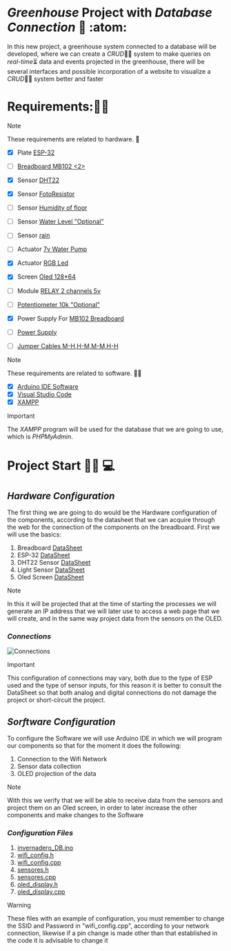# **_Greenhouse_ Project with _Database Connection_** :green_heart: :atom:

In this new project, a greenhouse system connected to a database will be developed, where we can create a _CRUD_:man_technologist: system to make queries on _real-time_:hourglass_flowing_sand: data and events projected in the greenhouse, there will be several interfaces and possible incorporation of a website to visualize a _CRUD_:technologist: system better and faster

# **Requirements:**:man_scientist:
> [!NOTE]
> These requirements are related to hardware. :mechanical_arm:

- [x] Plate [ESP-32](https://demosspro.com/arduino/47-tarjeta-de-desarrollo-esp-32-wifi-bluetooth.html)
- [ ] [Breadboard MB102 <2>](https://demosspro.com/protoboard-baquela-pcb/94-protoboard-mb102-830-puntos-blanca.html)
- [X] Sensor [DHT22](https://demosspro.com/sensores/207-sensor-humedad-y-temperatura-dht22.html)
- [X] Sensor [FotoResistor](https://demosspro.com/sensores/240-modulo-fotorresistencia-sensor-luz.html)
- [ ] Sensor [Humidity of floor](https://demosspro.com/sensores/208-sensor-de-humedad-suelo.html)
- [ ] Sensor [Water Level "Optional"](https://demosspro.com/sensores/210-sensor-nivel-agua.html)
- [ ] Sensor [rain](https://demosspro.com/sensores/209-sensor-lluvia.html)
- [ ] Actuator [7v Water Pump](https://demosspro.com/sensores/210-sensor-nivel-agua.html)
- [X] Actuator [RGB Led]()
- [X] Screen [Oled 128*64](https://demosspro.com/pantallas-display-matriz/84-display-pantalla-oled-096pulgada-128x64-dos-colores.html)
- [ ] Module [RELAY 2 channels 5v](https://demosspro.com/pantallas-display-matriz/84-display-pantalla-oled-096pulgada-128x64-dos-colores.html)
- [ ] [Potentiometer 10k "Optional"](https://demosspro.com/resistorleddiodocapacitor/511-potenciometro-10k.html)
- [X] Power Supply For [MB102 Breadboard](https://demosspro.com/bateriareguladorcargador/50-fuente-de-alimentacion-para-protoboard-mb102.html)
- [ ] [Power Supply](https://demosspro.com/busqueda?s=bateria)
- [ ] [Jumper Cables M-H,H-M,M-M,H-H](https://demosspro.com/busqueda?s=jumper)


> [!NOTE]
> These requirements are related to software. :man_technologist:

- [x] [Arduino IDE Software](https://www.arduino.cc/en/software)
- [X] [Visual Studio Code](https://code.visualstudio.com/)
- [X] [XAMPP](https://www.apachefriends.org/es/index.html)
> [!IMPORTANT]
> The _XAMPP_ program will be used for the database that we are going to use, which is _PHPMyAdmin_.

# **Project Start** 👩‍🔬 💻
## _Hardware Configuration_
The first thing we are going to do would be the Hardware configuration of the components, according to the datasheet that we can acquire through the web for the connection of the components on the breadboard. First we will use the basics:
1. Breadboard [DataSheet](https://agelectronica.lat/pdfs/textos/P/PROTO-BOARD.PDF)
2. ESP-32 [DataSheet](https://www.circuitstate.com/pinouts/doit-esp32-devkit-v1-wifi-development-board-pinout-diagram-and-reference/)
3. DHT22 Sensor [DataSheet](https://www.sparkfun.com/datasheets/Sensors/Temperature/DHT22.pdf)
4. Light Sensor [DataSheet](https://components101.com/sites/default/files/component_datasheet/LDR%20Datasheet.pdf)
5. Oled Screen [DataSheet](https://cdn.velleman.eu/downloads/29/infosheets/sh1106_datasheet.pdf)
> [!NOTE]
> In this it will be projected that at the time of starting the processes we will generate an IP address that we will later use to access a web page that we will create, and in the same way project data from the sensors on the OLED.
### _Connections_
  ![Connections](https://github.com/RinoxCraft/Projects-Unicauca/assets/67917424/cb91414b-0226-4970-83e0-5bef1b6aa881)
> [!IMPORTANT]
> This configuration of connections may vary, both due to the type of ESP used and the type of sensor inputs, for this reason it is better to consult the DataSheet so that both analog and digital connections do not damage the project or short-circuit the project.

## _Sorftware Configuration_
To configure the Software we will use Arduino IDE in which we will program our components so that for the moment it does the following:
1. Connection to the Wifi Network
2. Sensor data collection
3. OLED projection of the data

> [!NOTE]
> With this we verify that we will be able to receive data from the sensors and project them on an Oled screen, in order to later increase the other components and make changes to the Software
### _Configuration Files_
1. [invernadero_DB.ino](https://github.com/RinoxCraft/Projects-Unicauca/blob/893541f74cee7bb84a49d34595e57810610102a3/Arduino-Proyects/GreenHouse-DataBase/invernadero_DB.ino)
2. [wifi_config.h]()
3. [wifi_config.cpp]()
4. [sensores.h]()
5. [sensores.cpp]()
6. [oled_display.h]()
7. [oled_display.cpp]()
> [!WARNING]
> These files with an example of configuration, you must remember to change the SSID and Password in "wifi_config.cpp", according to your network connection, likewise if a pin change is made other than that established in the code it is advisable to change it

